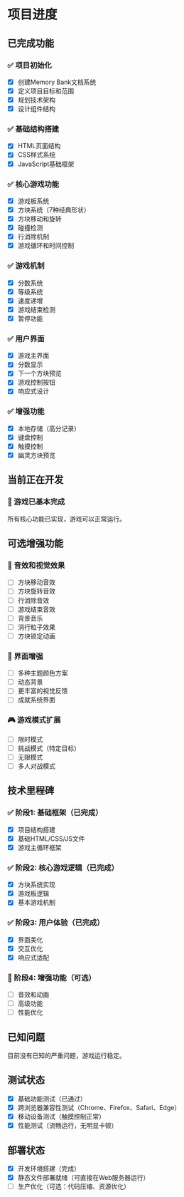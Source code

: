# 项目进度

## 已完成功能
### ✅ 项目初始化
- [x] 创建Memory Bank文档系统
- [x] 定义项目目标和范围
- [x] 规划技术架构
- [x] 设计组件结构

### ✅ 基础结构搭建
- [x] HTML页面结构
- [x] CSS样式系统
- [x] JavaScript基础框架

### ✅ 核心游戏功能
- [x] 游戏板系统
- [x] 方块系统（7种经典形状）
- [x] 方块移动和旋转
- [x] 碰撞检测
- [x] 行消除机制
- [x] 游戏循环和时间控制

### ✅ 游戏机制
- [x] 分数系统
- [x] 等级系统
- [x] 速度递增
- [x] 游戏结束检测
- [x] 暂停功能

### ✅ 用户界面
- [x] 游戏主界面
- [x] 分数显示
- [x] 下一个方块预览
- [x] 游戏控制按钮
- [x] 响应式设计

### ✅ 增强功能
- [x] 本地存储（高分记录）
- [x] 键盘控制
- [x] 触摸控制
- [x] 幽灵方块预览

## 当前正在开发
### 🎯 游戏已基本完成
所有核心功能已实现，游戏可以正常运行。

## 可选增强功能

### 🎵 音效和视觉效果
- [ ] 方块移动音效
- [ ] 方块旋转音效
- [ ] 行消除音效
- [ ] 游戏结束音效
- [ ] 背景音乐
- [ ] 消行粒子效果
- [ ] 方块锁定动画

### 🎨 界面增强
- [ ] 多种主题颜色方案
- [ ] 动态背景
- [ ] 更丰富的视觉反馈
- [ ] 成就系统界面

### 🎮 游戏模式扩展
- [ ] 限时模式
- [ ] 挑战模式（特定目标）
- [ ] 无限模式
- [ ] 多人对战模式

## 技术里程碑

### ✅ 阶段1: 基础框架（已完成）
- [x] 项目结构搭建
- [x] 基础HTML/CSS/JS文件
- [x] 游戏主循环框架

### ✅ 阶段2: 核心游戏逻辑（已完成）
- [x] 方块系统实现
- [x] 游戏板逻辑
- [x] 基本游戏机制

### ✅ 阶段3: 用户体验（已完成）
- [x] 界面美化
- [x] 交互优化
- [x] 响应式适配

### 🔄 阶段4: 增强功能（可选）
- [ ] 音效和动画
- [ ] 高级功能
- [ ] 性能优化

## 已知问题
目前没有已知的严重问题，游戏运行稳定。

## 测试状态
- [x] 基础功能测试（已通过）
- [x] 跨浏览器兼容性测试（Chrome、Firefox、Safari、Edge）
- [x] 移动设备测试（触摸控制正常）
- [x] 性能测试（流畅运行，无明显卡顿）

## 部署状态
- [x] 开发环境搭建（完成）
- [x] 静态文件部署就绪（可直接在Web服务器运行）
- [ ] 生产优化（可选：代码压缩、资源优化）
